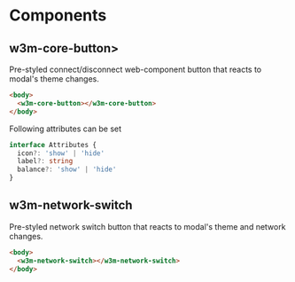 # Components

## w3m-core-button>

Pre-styled connect/disconnect web-component button that reacts to modal's theme changes.

```html
<body>
  <w3m-core-button></w3m-core-button>
</body>
```

Following attributes can be set

```ts
interface Attributes {
  icon?: 'show' | 'hide'
  label?: string
  balance?: 'show' | 'hide'
}
```

## w3m-network-switch

Pre-styled network switch button that reacts to modal's theme and network changes.

```html
<body>
  <w3m-network-switch></w3m-network-switch>
</body>
```
